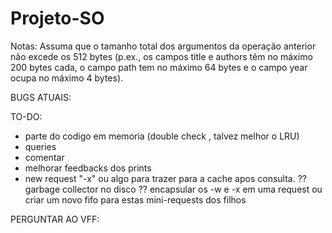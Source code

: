 # Projeto-SO

Notas: Assuma que o tamanho total dos argumentos da operação anterior não excede os 512 bytes (p.ex., os campos title e
authors têm no máximo 200 bytes cada, o campo path tem no máximo 64 bytes e o campo year ocupa no máximo 4 bytes).


BUGS ATUAIS:

TO-DO:
- parte do codigo em memoria (double check , talvez melhor o LRU)
- queries
- comentar
- melhorar feedbacks dos prints
- new request "-x" ou algo para trazer para a cache apos consulta.
?? garbage collector no disco 
?? encapsular os -w  e -x em uma request ou criar um novo fifo para estas mini-requests dos filhos

PERGUNTAR AO VFF:

 
